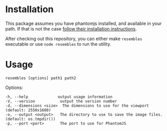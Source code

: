 # Installation

This package assumes you have phantomjs installed, and available in your path.
If that is not the case [follow their installation instructions](http://phantomjs.org/download.html).

After checking out this repository, you can either make ```resembles``` executable or use ```node resembles``` to run the utility.


# Usage

```resembles [options] path1 path2```

  Options:

	-h, --help			   output usage information
	-V, --version			output the version number
	-d, --dimensions <size>  The dimensions to use for the viewport (default: 2550x1680) 
	-o, --output <output>	The directory to use to save the image files. (default: os.tmpdir())
	-p, --port <port>		The port to use for PhantomJS



